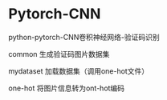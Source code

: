 # Pytorch-CNN
python-pytorch-CNN卷积神经网络-验证码识别

common 生成验证码图片数据集

mydataset 加载数据集（调用one-hot文件）

one-hot 将图片信息转为ont-hot编码



